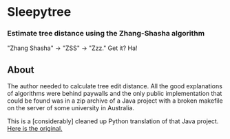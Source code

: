 Sleepytree
==========

### Estimate tree distance using the Zhang-Shasha algorithm

"Zhang Shasha" -> "ZSS" -> "Zzz." Get it? Ha!

About
-----

The author needed to calculate tree edit distance. All the good explanations of algorithms were behind paywalls and the only public implementation that could be found was in a zip archive of a Java project with a broken makefile on the server of some university in Australia.

This is a [considerably] cleaned up Python translation of that Java project. [Here is the original.](http://web.science.mq.edu.au/~swan/howtos/treedistance/)
